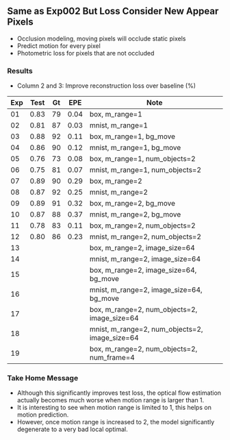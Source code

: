 ## Same as Exp002 But Loss Consider New Appear Pixels

- Occlusion modeling, moving pixels will occlude static pixels
- Predict motion for every pixel
- Photometric loss for pixels that are not occluded

### Results

- Column 2 and 3: Improve reconstruction loss over baseline (%) 

| Exp  | Test | Gt   | EPE  | Note |
| ---- | ---- | ---- | ---- | ---- |
| 01 | 0.83 | 79 | 0.04 | box, m_range=1 |
| 02 | 0.81 | 87 | 0.03 | mnist, m_range=1 |
| 03 | 0.88 | 92 | 0.11 | box, m_range=1, bg_move |
| 04 | 0.86 | 90 | 0.12 | mnist, m_range=1, bg_move |
| 05 | 0.76 | 73 | 0.08 | box, m_range=1, num_objects=2 |
| 06 | 0.75 | 81 | 0.07 | mnist, m_range=1, num_objects=2 |
| 07 | 0.89 | 90 | 0.29 | box, m_range=2 |
| 08 | 0.87 | 92 | 0.25 | mnist, m_range=2 |
| 09 | 0.89 | 91 | 0.32 | box, m_range=2, bg_move |
| 10 | 0.87 | 88 | 0.37 | mnist, m_range=2, bg_move |
| 11 | 0.78 | 83 | 0.11 | box, m_range=2, num_objects=2 |
| 12 | 0.80 | 86 | 0.23 | mnist, m_range=2, num_objects=2 |
| 13 |  |  |  | box, m_range=2, image_size=64 |
| 14 |  |  |  | mnist, m_range=2, image_size=64 |
| 15 |  |  |  | box, m_range=2, image_size=64, bg_move |
| 16 |  |  |  | mnist, m_range=2, image_size=64, bg_move |
| 17 |  |  |  | box, m_range=2, num_objects=2, image_size=64 |
| 18 |  |  |  | mnist, m_range=2, num_objects=2, image_size=64 |
| 19 |  |  |  | box, m_range=2, num_objects=2, num_frame=4 |

### Take Home Message

- Although this significantly improves test loss, the optical flow estimation actually becomes much worse when motion range is larger than 1.
- It is interesting to see when motion range is limited to 1, this helps on motion prediction.
- However, once motion range is increased to 2, the model significantly degenerate to a very bad local optimal.
